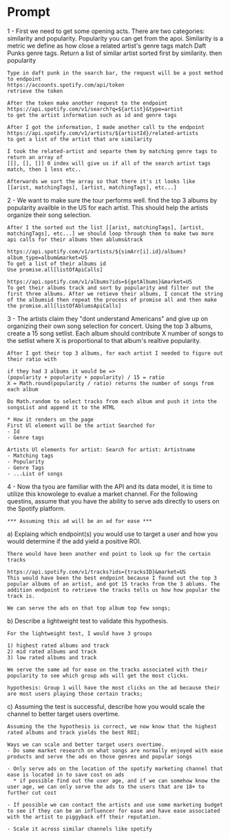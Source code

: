 # Prompt

1 - First we need to get some opening acts. There are two categories: similarity and popularity. Popularity you can get from the apoi. Similarity is a metric we define as how close a related artist's genre tags match Daft Punks genre tags. Return a list of similar artist sorted first by similarity. then popularity

```
Type in daft punk in the search bar, the request will be a post method to endpoint
https://accounts.spotify.com/api/token 
retrieve the token

After the token make another request to the endpoint 
https://api.spotify.com/v1/search?q=${artist}&type=artist
to get the artist information such as id and genre tags

After I got the information, I made another call to the endpoint
https://api.spotify.com/v1/artists/${artistId}/related-artists
to get a list of the artist that are similarity

I took the related-artist and separte them by matching genre tags to return an array of
[[], [], []] 0 index will give us if all of the search artist tags match, then 1 less etc..

Afterwards we sort the array so that there it's it looks like
[[arist, matchingTags], [artist, matchingTags], etc...]

```

2 - We want to make sure the tour performs well. find the top 3 albums by popularity availble in the US for each artist. This should help the artists organize their song selection.

```
After I the sorted out the list [[arist, matchingTags], [artist, matchingTags], etc...] we should loop through them to make two more api calls for their albums then ablums&track

https://api.spotify.com/v1/artists/${simArr[i].id}/albums?album_type=album&market=US
To get a list of their albums id
Use promise.all[listOfApiCalls]

https://api.spotify.com/v1/albums?ids=${getAlbums}&market=US
To get their albums track and sort by popularity and filter out the first three albums. After we retieve their albums, I concat the string of the albumsid then repeat the process of promise all and then make the promise.all[listOfAblumsApiCalls]

```


3 - The artists claim they "dont understand Americans" and give up on organizing their own song selection for concert. Using the top 3 albums, create a 15 song setlist. Each album should contribute X number of songs to the setlist where X is proportional to that album's realtive popularity.

```
After I got their top 3 albums, for each artist I needed to figure out their ratio with

if they had 3 albums it would be =>
(popularity + popularity + popularity) / 15 = ratio
X = Math.round(popularity / ratio) returns the number of songs from each album

Do Math.random to select tracks from each album and push it into the songsList and append it to the HTML

* How it renders on the page
First Ul element will be the artist Searched for
- Id
- Genre tags

Artists Ul elements for artist: Search for artist: Artistname
- Matching tags
- Popularity
- Genre Tags
- ...List of songs

```

4 - Now tha tyou are familiar with the API and its data model, it is time to utilize this knowolege to evalue a market channel. For the following questins, assume that you have the ability to serve ads directly to users on the Spotify platform.

  ```
  *** Assuming this ad will be an ad for ease ***
  ```

  a) Explaing which endpoint(s) you would use to target a user and how you would determine if the add yield a positive ROI.

  ```
  There would have been another end point to look up for the certain tracks

  https://api.spotify.com/v1/tracks?ids={tracksID}&market=US
  This would have been the best endpoint because I found out the top 3 popular albums of an artist, and got 15 tracks from the 3 ablums. The addition endpoint to retrieve the tracks tells us how how popular the track is.

  We can serve the ads on that top album top few songs;
  ```
  b) Describe a lightweight test to validate this hypothesis.
  ```
  For the lightweight test, I would have 3 groups
  
  1) highest rated albums and track
  2) mid rated albums and track
  3) low rated albums and track

  We serve the same ad for ease on the tracks associated with their popularity to see which group ads will get the most clicks.

  hypothesis: Group 1 will have the most clicks on the ad because their are most users playing those certain tracks;

  ```

  c) Assuming the test is successful, describe how you would scale the channel to better target users overtime. 
  
  ```
  Assuming the the hypothesis is correct, we now know that the highest rated albums and track yields the best ROI;

  Ways we can scale and better target users overtime.
  - Do some market research on what songs are normally enjoyed with ease products and serve the ads on those genres and popular songs

  - Only serve ads on the location of the spotify marketing channel that ease is located in to save cost on ads
    * if possible find out the user age, and if we can somehow know the user age, we can only serve the ads to the users that are 18+ to further cut cost

  - If possible we can contact the artists and use some marketing budget to see if they can be an influencer for ease and have ease associated with the artist to piggyback off their reputation.

  - Scale it across similar channels like spotify
  ```
